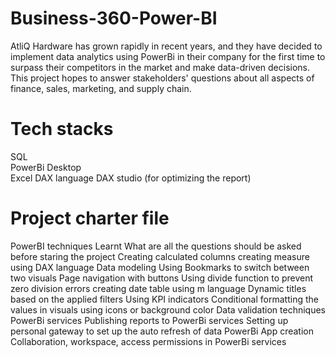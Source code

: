 # Business-360-Power-BI
AtliQ Hardware has grown rapidly in recent years, and they have decided to implement data analytics using PowerBi in their company for the first time to surpass their competitors in the market and make data-driven decisions. This project hopes to answer stakeholders' questions about all aspects of finance, sales, marketing, and supply chain.

# Tech stacks
SQL  
PowerBi Desktop  
Excel
DAX language
DAX studio (for optimizing the report)

# Project charter file
PowerBI techniques Learnt
What are all the questions should be asked before staring the project
Creating calculated columns
creating measure using DAX language
Data modeling
Using Bookmarks to switch between two visuals
Page navigation with buttons
Using divide function to prevent zero division errors
creating date table using m language
Dynamic titles based on the applied filters
Using KPI indicators
Conditional formatting the values in visuals using icons or background color
Data validation techniques
PowerBi services
Publishing reports to PowerBi services
Setting up personal gateway to set up the auto refresh of data
PowerBi App creation
Collaboration, workspace, access permissions in PowerBi services
